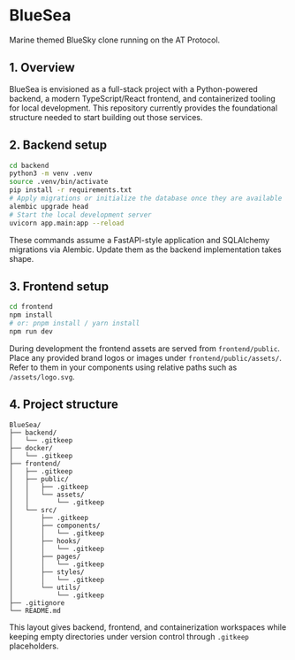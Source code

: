 # BlueSea

Marine themed BlueSky clone running on the AT Protocol.

## 1. Overview

BlueSea is envisioned as a full-stack project with a Python-powered backend, a modern TypeScript/React frontend, and containerized tooling for local development. This repository currently provides the foundational structure needed to start building out those services.

## 2. Backend setup

```bash
cd backend
python3 -m venv .venv
source .venv/bin/activate
pip install -r requirements.txt
# Apply migrations or initialize the database once they are available
alembic upgrade head
# Start the local development server
uvicorn app.main:app --reload
```

These commands assume a FastAPI-style application and SQLAlchemy migrations via Alembic. Update them as the backend implementation takes shape.

## 3. Frontend setup

```bash
cd frontend
npm install
# or: pnpm install / yarn install
npm run dev
```

During development the frontend assets are served from `frontend/public`. Place any provided brand logos or images under `frontend/public/assets/`. Refer to them in your components using relative paths such as `/assets/logo.svg`.

## 4. Project structure

```
BlueSea/
├── backend/
│   └── .gitkeep
├── docker/
│   └── .gitkeep
├── frontend/
│   ├── .gitkeep
│   ├── public/
│   │   ├── .gitkeep
│   │   └── assets/
│   │       └── .gitkeep
│   └── src/
│       ├── .gitkeep
│       ├── components/
│       │   └── .gitkeep
│       ├── hooks/
│       │   └── .gitkeep
│       ├── pages/
│       │   └── .gitkeep
│       ├── styles/
│       │   └── .gitkeep
│       └── utils/
│           └── .gitkeep
├── .gitignore
└── README.md
```

This layout gives backend, frontend, and containerization workspaces while keeping empty directories under version control through `.gitkeep` placeholders.
